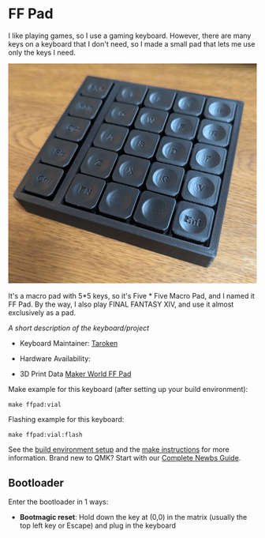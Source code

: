 # FF Pad
I like playing games, so I use a gaming keyboard.
However, there are many keys on a keyboard that I don't need, so I made a small pad that lets me use only the keys I need.

![alt text](image/pict005.jpg)

It's a macro pad with 5*5 keys, so it's Five * Five Macro Pad, and I named it FF Pad.
By the way, I also play FINAL FANTASY XIV, and use it almost exclusively as a pad.


*A short description of the keyboard/project*

* Keyboard Maintainer: [Taroken](https://github.com/Tratoken/)
* Hardware Availability: 

* 3D Print Data
[Maker World FF Pad](https://makerworld.com/en/models/1616425-ff-pad#profileId-1705767)

Make example for this keyboard (after setting up your build environment):

    make ffpad:vial

Flashing example for this keyboard:

    make ffpad:vial:flash

See the [build environment setup](https://docs.qmk.fm/#/getting_started_build_tools) and the [make instructions](https://docs.qmk.fm/#/getting_started_make_guide) for more information. Brand new to QMK? Start with our [Complete Newbs Guide](https://docs.qmk.fm/#/newbs).

## Bootloader

Enter the bootloader in 1 ways:

* **Bootmagic reset**: Hold down the key at (0,0) in the matrix (usually the top left key or Escape) and plug in the keyboard


